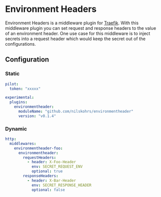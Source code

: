 # Environment Headers

Environment Headers is a middleware plugin for [Traefik](https://github.com/traefik/traefik). With this middleware plugin you can set request and response headers to the value of an environment header.
One use case for this middleware is to inject secrets into a request header which would keep the secret out of the configurations.

## Configuration

### Static

```yaml
pilot:
  token: "xxxxx"

experimental:
  plugins:
    environmentheader:
      moduleName: "github.com/nilskohrs/environmentheader"
      version: "v0.1.4"
```

### Dynamic

```yaml
http:
  middlewares:
    environmentheader-foo:
      environmentheader:
        requestHeaders:
          - header: X-Foo-Header
            env: SECRET_REQUEST_ENV
            optional: true
        responseHeaders:
          - header: X-Bar-Header
            env: SECRET_RESPONSE_HEADER
            optional: false
```
